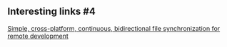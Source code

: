 ## Interesting links #4

[Simple, cross-platform, continuous, bidirectional file synchronization for remote development ](https://github.com/havoc-io/mutagen)

